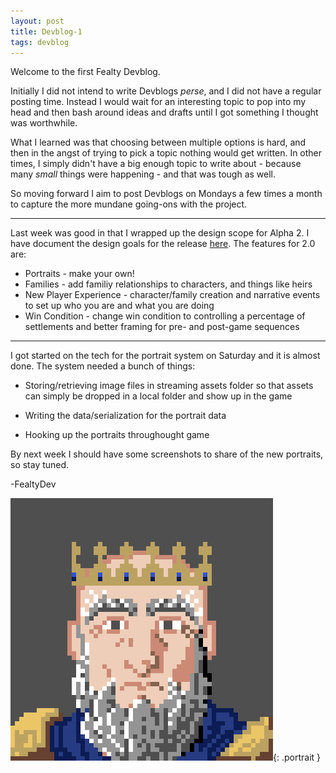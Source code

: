```yaml
---
layout: post
title: Devblog-1
tags: devblog
---
```


Welcome to the first Fealty Devblog.

Initially I did not intend to write Devblogs *perse*, and I did not have a regular posting time. Instead I would wait for an interesting topic to pop into my head and then bash around ideas and drafts until I got something I thought was worthwhile.

What I learned was that choosing between multiple options is hard, and then in the angst of trying to pick a topic nothing would get written. In other times, I simply didn't have a big enough topic to write about - because many *small* things were happening - and that was tough as well.

So moving forward I aim to post Devblogs on Mondays a few times a month to capture the more mundane going-ons with the project.

---

Last week was good in that I wrapped up the design scope for Alpha 2. I have document the design goals for the release <a href="https://trello.com/c/qH7yyTE2">here</a>. The features for 2.0 are:

* Portraits - make your own!
* Families - add familiy relationships to characters, and things like heirs
* New Player Experience - character/family creation and narrative events to set up who you are and what you are doing
* Win Condition - change win condition to controlling a percentage of settlements and better framing for pre- and post-game sequences

---

I got started on the tech for the portrait system on Saturday and it is almost done. The system needed a  bunch of things:

* Storing/retrieving image files in streaming assets folder so that assets can simply be dropped in a local folder and show up in the game

* Writing the data/serialization for the portrait data

* Hooking up the portraits throughought game

By next week I should have some screenshots to share of the new portraits, so stay tuned.

-FealtyDev

![FealtyDevPortrait](/public/images/fealtydevportrait.jpeg){: .portrait }